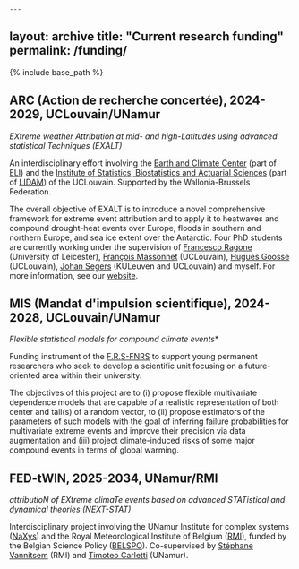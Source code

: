 	---
layout: archive
title: "Current research funding"
permalink: /funding/
---

{% include base_path %}

## ARC (Action de recherche concertée), 2024-2029, UCLouvain/UNamur

*EXtreme weather Attribution at mid- and high-Latitudes using advanced statistical Techniques (EXALT)*

An interdisciplinary effort involving the [Earth and Climate Center](https://www.uclouvain.be/en/research-institutes/eli/earth-and-climate-elic) (part of [ELI](https://www.uclouvain.be/en/research-institutes/eli)) and the [Institute of Statistics, Biostatistics and Actuarial Sciences](https://www.uclouvain.be/en/research-institutes/lidam/isba) (part of [LIDAM](https://www.uclouvain.be/en/research-institutes/lidam)) of the UCLouvain. Supported by the Wallonia-Brussels Federation. 

The overall objective of EXALT is to introduce a novel comprehensive framework for extreme event attribution and to apply it to heatwaves and compound drought-heat events over Europe, floods in southern and northern Europe, and sea ice extent over the Antarctic. Four PhD students are currently working under the supervision of [Francesco Ragone](https://www.meteo.be/en/team/francesco-ragone) (University of Leicester), [François Massonnet](https://scholar.google.com/citations?user=aIAH9ooAAAAJ&hl=en) (UCLouvain), [Hugues Goosse](https://www.elic.ucl.ac.be/index.php?id=78) (UCLouvain), [Johan Segers](https://perso.uclouvain.be/johan.segers/) (KULeuven and UCLouvain) and myself. For more information, see our [website](https://exalt-project.github.io/).

## MIS (Mandat d'impulsion scientifique), 2024-2028, UCLouvain/UNamur

*Flexible statistical models for compound climate events**

Funding instrument of the [F.R.S-FNRS](https://www.frs-fnrs.be/en/) to support young permanent researchers who seek to develop a scientific unit focusing on a future-oriented area within their university.

The objectives of this project are to (i) propose flexible multivariate dependence models that are capable of a
realistic representation of both center and tail(s) of a random vector, to (ii) propose estimators of the
parameters of such models with the goal of inferring failure probabilities for multivariate extreme events and
improve their precision via data augmentation and (iii) project climate-induced risks of some major compound
events in terms of global warming.

## FED-tWIN, 2025-2034, UNamur/RMI

*attributioN of EXtreme climaTe events based on advanced STATistical and dynamical theories (NEXT-STAT)*

Interdisciplinary project involving the UNamur Institute for complex systems ([NaXys](https://www.naxys.be/)) and the Royal Meteorological Institute of Belgium ([RMI](https://www.meteo.be/en/belgium)), funded by the Belgian Science Policy ([BELSPO](https://www.belspo.be/belspo/index_en.stm)). Co-supervised by [Stéphane Vannitsem](https://www.meteo.be/en/belgium) (RMI) and [Timoteo Carletti](https://www.unamur.be/en/profil/tcarlett) (UNamur).

